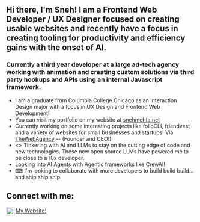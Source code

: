 ## Hi there, I'm Sneh! I am a Frontend Web Developer / UX Designer focused on creating usable websites and recently have a focus in creating tooling for productivity and efficiency gains with the onset of AI.

### Currently a third year developer at a large ad-tech agency working with animation and creating custom solutions via third party hookups and APIs using an internal Javascript framework.
- I am a graduate from Columbia College Chicago as an Interaction Design major with a focus in UX Design and Frontend Web Development!
- You can visit my portfolio on my website at [snehmehta.net](https://snehmehta.net/)
- Currently working on some interesting projects like folioCLI, friendvest and a variety of websites for small businesses and startups! Via [TheWebAgency](https://thewebagency.app/) -- (Founder and CEO!)
- <> Tinkering with AI and LLMs to stay on the cutting edge of code and new technologies. These new open source LLMs have powered me to be close to a 10x developer.
- Looking into AI Agents with Agentic frameworks like CrewAI!
- ⌨ I'm looking to collaborate with more developers to build build build... and ship ship ship.

## Connect with me:
[<img align="left" alt="SnehMehta | LinkedIn" width="22px" src="https://cdn.jsdelivr.net/npm/simple-icons@v3/icons/linkedin.svg" />](https://www.linkedin.com/in/snehmehta/)
[My Website!](https://snehmehta.net/)

